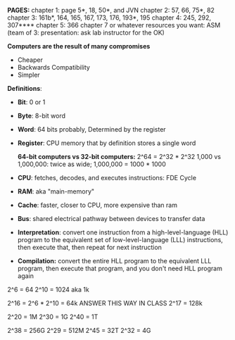 **PAGES:**
chapter 1: page 5*, 18, 50*, and JVN
chapter 2: 57, 66, 75*, 82
chapter 3: 161b*, 164, 165, 167, 173, 176, 193*, 195
chapter 4: 245, 292, 307****
chapter 5: 366
chapter 7 or whatever resources you want: ASM (team of 3: presentation: ask lab instructor for the OK)

**Computers are the result of many compromises**
- Cheaper
- Backwards Compatibility
- Simpler

**Definitions**:
- **Bit**: 0 or 1 
- **Byte**: 8-bit word
- **Word**: 64 bits probably, Determined by the register 
- **Register**: CPU memory that by definition stores a single word

  **64-bit computers vs 32-bit computers:** 2^64 = 2^32 * 2^32
	1,000 vs 1,000,000: twice as wide; 1,000,000 = 1000 * 1000
	
- **CPU**: fetches, decodes, and executes instructions: FDE Cycle
- **RAM**: aka "main-memory"
- **Cache**: faster, closer to CPU, more expensive than ram
- **Bus**: shared electrical pathway between devices to transfer data
- **Interpretation**: convert one instruction from a high-level-language (HLL) program to the equivalent set of low-level-language (LLL) instructions, then execute that, then repeat for next instruction
- **Compilation:** convert the entire HLL program to the equivalent LLL program, then execute that program, and you don't need HLL program again

2^6 = 64
2^10 = 1024 aka 1k

2^16 = 2^6 * 2^10 = 64k                  ANSWER THIS WAY IN CLASS
2^17 = 128k

2^20 = 1M
2^30 = 1G
2^40 = 1T

2^38 = 256G
2^29 = 512M
2^45 = 32T
2^32 = 4G